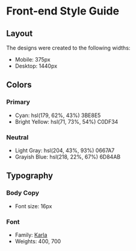 # Front-end Style Guide

## Layout

The designs were created to the following widths:

- Mobile: 375px
- Desktop: 1440px

## Colors

### Primary

- Cyan: hsl(179, 62%, 43%) 
3BE8E5
- Bright Yellow: hsl(71, 73%, 54%) C0DF34

### Neutral

- Light Gray: hsl(204, 43%, 93%)
0667A7
- Grayish Blue: hsl(218, 22%, 67%)
6D84AB
## Typography

### Body Copy

- Font size: 16px

### Font

- Family: [Karla](https://fonts.google.com/specimen/Karla)
- Weights: 400, 700